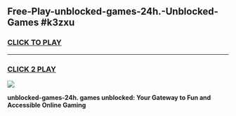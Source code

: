 
## Free-Play-unblocked-games-24h.-Unblocked-Games #k3zxu
<h3>
<a href="https://news.freeplayer.one?title=unblocked-games-24h.&ref=8M">CLICK TO PLAY</a></h3>
<hr>

<h3>
<a href="https://news.freeplayer.one?title=unblocked-games-24h.&ref=8M">CLICK 2 PLAY</a>
  
</h3>

<a href="https://news.freeplayer.one?title=unblocked-games-24h.&ref=8M"><img src="https://clearcache.store/games.png"></a>


**unblocked-games-24h. games unblocked: Your Gateway to Fun and Accessible Online Gaming**
